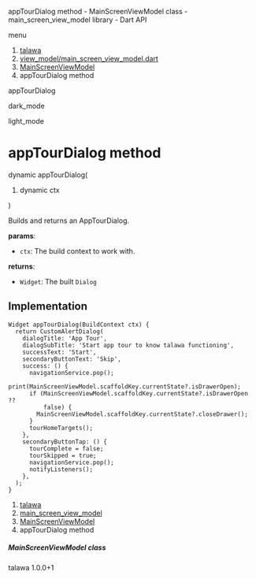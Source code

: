 




appTourDialog method - MainScreenViewModel class - main\_screen\_view\_model library - Dart API







menu

1. [talawa](../../index.html)
2. [view\_model/main\_screen\_view\_model.dart](../../file-___home_harshil_Desktop_open-source_palisadoes_talawa_lib_view_model_main_screen_view_model/)
3. [MainScreenViewModel](../../file-___home_harshil_Desktop_open-source_palisadoes_talawa_lib_view_model_main_screen_view_model/MainScreenViewModel-class.html)
4. appTourDialog method

appTourDialog


dark\_mode

light\_mode




# appTourDialog method


dynamic
appTourDialog(

1. dynamic ctx

)

Builds and returns an AppTourDialog.

**params**:

* `ctx`: The build context to work with.

**returns**:

* `Widget`: The built `Dialog`

## Implementation

```
Widget appTourDialog(BuildContext ctx) {
  return CustomAlertDialog(
    dialogTitle: 'App Tour',
    dialogSubTitle: 'Start app tour to know talawa functioning',
    successText: 'Start',
    secondaryButtonText: 'Skip',
    success: () {
      navigationService.pop();
      print(MainScreenViewModel.scaffoldKey.currentState?.isDrawerOpen);
      if (MainScreenViewModel.scaffoldKey.currentState?.isDrawerOpen ??
          false) {
        MainScreenViewModel.scaffoldKey.currentState?.closeDrawer();
      }
      tourHomeTargets();
    },
    secondaryButtonTap: () {
      tourComplete = false;
      tourSkipped = true;
      navigationService.pop();
      notifyListeners();
    },
  );
}
```

 


1. [talawa](../../index.html)
2. [main\_screen\_view\_model](../../file-___home_harshil_Desktop_open-source_palisadoes_talawa_lib_view_model_main_screen_view_model/)
3. [MainScreenViewModel](../../file-___home_harshil_Desktop_open-source_palisadoes_talawa_lib_view_model_main_screen_view_model/MainScreenViewModel-class.html)
4. appTourDialog method

##### MainScreenViewModel class





talawa
1.0.0+1







